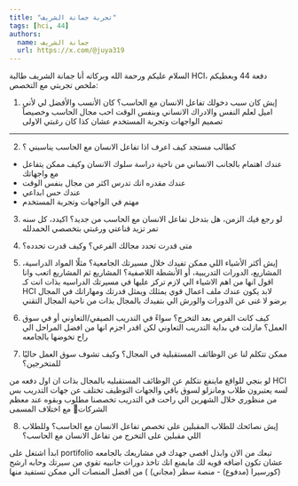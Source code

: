 ```yaml
---
title: "تجربة جمانة الشريف"
tags: [hci, 44]
authors:
  name: جمانة الشريف
  url: https://x.com/@juya319
---
```


السلام عليكم ورحمة الله وبركاته أنا جمانة الشريف طالبة HCI، دفعة 44 وبعطيكم ملخص تجربتي مع التخصص:

1. إيش كان سبب دخولك تفاعل الانسان مع الحاسب؟
كان الأنسب والأفضل لي لأني اميل لعلم النفس والادراك الانساني وبنفس الوقت احب مجال الحاسب وخصيصاً تصميم الواجهات وتجربة المستخدم عشان كذا كان  رغبتي الاولى 

---
<!-- truncate -->

2. كطالب مستجد كيف اعرف اذا تفاعل الانسان مع الحاسب يناسبني ؟
- عندك اهتمام بالجانب الانساني من ناحية دراسة سلوك الانسان وكيف ممكن يتفاعل مع واجهاتك
- عندك مقدره انك تدرس اكثر من مجال بنفس الوقت 
- عندك حس ابداعي 
- مهتم في الواجهات وتجربة المستخدم
3. لو رجع فيك الزمن، هل بتدخل تفاعل الانسان مع الحاسب من جديد؟
اكيدد، كل سنه تمر تزيد قناعتي ورغبتي بتخصصي الحمدلله
4. متى قدرت تحدد مجالك الفرعي؟ وكيف قدرت تحدده؟


5. إيش أكثر الأشياء اللي ممكن تفيدك خلال مسيرتك الجامعية؟ مثلًا المواد الدراسية، المشاريع، الدورات التدريبية، أو الأنشطة اللاصفية؟
المشاريع ثم المشاريع اتعب وانا اقول انها من اهم الاشياء الي لازم تركز عليها في مسيرتك الدراسيه بذات انت كـ HCI لابد يكون عندك ملف اعمال قوي يمثلك ويمثل قدرتك ومهاراتك في المجال 
برضو لا غنى عن الدورات والورش الي بتفيدك بالمجال بذات من ناحية المجال التقني
6. كيف كانت الفرص بعد التخرج؟ سواءً في التدريب الصيفي/التعاوني أو في سوق العمل؟
مازلت في بداية التدريب التعاوني لكن اقدر اجزم انها من افضل المراحل الي راح تخوضها بالجامعه

7. ممكن تتكلم لنا عن الوظائف المستقبلية في المجال؟ وكيف تشوف سوق العمل حاليًا للمتخرجين؟

لو بنجي للواقع ماينفع نتكلم عن الوظائف المستقبليه بالمجال بذات ان اول دفعه من HCI لسه يعتبرون طلاب ومانزلو لسوق باقي 
والجهات التوظيف تختلف عن جهات التدريب 
بس من منظوري خلال الشهرين الي راحت في التدريب
تخصصنا مطلوب وبقوه عند معظم الشركات🤩 مع اختلاف المسمى 

8. إيش نصائحك للطلاب المقبلين على تخصص تفاعل الانسان مع الحاسب؟ وللطلاب اللي مقبلين على التخرج من تفاعل الانسان مع الحاسب؟

ابدأ اشتغل على portifolio تبعك من الان وابذل اقصى جهدك في مشاريعك بالجامعه عشان تكون اضافه قويه لك
مايمنع انك تاخذ دورات جانبيه تقوي من سيرتك وحابه ارشح (كورسيرا (مدفوع) - منصة سطر (مجاني) )
من افضل المنصات الي ممكن تستفيد منها

